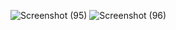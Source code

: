 ![Screenshot (95)](https://github.com/sayanb0212/Portfolio/assets/166992902/a99614d6-5aaf-457c-b0ad-e5144b1e6970)
![Screenshot (96)](https://github.com/sayanb0212/Portfolio/assets/166992902/54319164-eee0-48a8-8259-76b016dcce13)

